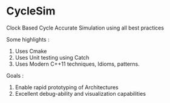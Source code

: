 # CycleSim

Clock Based Cycle Accurate Simulation using all best practices

Some highlights : 
1. Uses Cmake
2. Uses Unit testing using Catch
3. Uses Modern C++11 techniques, Idioms, patterns.

Goals : 
1. Enable rapid prototyping of Architectures
2. Excellent debug-ability and visualization capabilities
